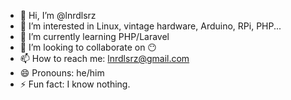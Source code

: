 - 👋 Hi, I’m @lnrdlsrz
- 👀 I’m interested in Linux, vintage hardware, Arduino, RPi, PHP...
- 🌱 I’m currently learning PHP/Laravel
- 💞️ I’m looking to collaborate on 😶
- 📫 How to reach me: lnrdlsrz@gmail.com
- 😄 Pronouns: he/him
- ⚡ Fun fact: I know nothing.

<!---
lnrdlsrz/lnrdlsrz is a ✨ special ✨ repository because its `README.md` (this file) appears on your GitHub profile.
You can click the Preview link to take a look at your changes.
--->
